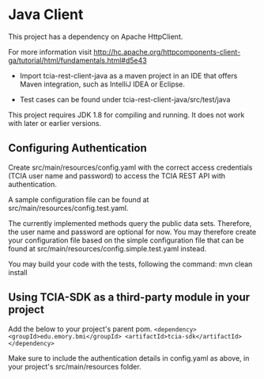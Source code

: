 Java Client
================================================
This project has a dependency on Apache HttpClient.
 
For more information visit http://hc.apache.org/httpcomponents-client-ga/tutorial/html/fundamentals.html#d5e43

* Import tcia-rest-client-java as a maven project in an IDE that offers Maven integration, such as IntelliJ IDEA or Eclipse.

* Test cases can be found under tcia-rest-client-java/src/test/java

This project requires JDK 1.8 for compiling and running. It does not work with later or earlier versions.


## Configuring Authentication

Create src/main/resources/config.yaml with the correct access credentials (TCIA user name and password) to access the
TCIA REST API with authentication. 

A sample configuration file can be found at src/main/resources/config.test.yaml.

The currently implemented methods query the public data sets. Therefore, the user name and password are optional for now.
You may therefore create your configuration file based on the simple configuration file that can be found at 
src/main/resources/config.simple.test.yaml instead.

You may build your code with the tests, following the command: mvn clean install


## Using TCIA-SDK as a third-party module in your project

Add the below to your project's parent pom.
      ``
      <dependency>
          <groupId>edu.emory.bmi</groupId>
          <artifactId>tcia-sdk</artifactId>
      </dependency>
      ``
      
Make sure to include the authentication details in config.yaml as above, in your project's src/main/resources folder.